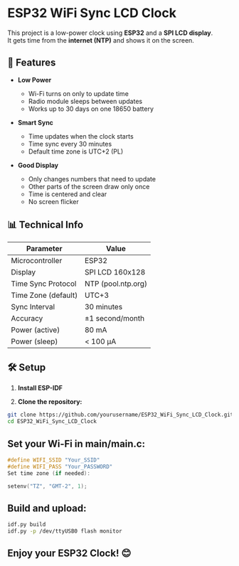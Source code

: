 # ESP32 WiFi Sync LCD Clock

This project is a low-power clock using **ESP32** and a **SPI LCD display**.  
It gets time from the **internet (NTP)** and shows it on the screen.

## 🔋 Features

- **Low Power**
  - Wi-Fi turns on only to update time
  - Radio module sleeps between updates
  - Works up to 30 days on one 18650 battery

- **Smart Sync**
  - Time updates when the clock starts
  - Time sync every 30 minutes
  - Default time zone is UTC+2 (PL)

- **Good Display**
  - Only changes numbers that need to update
  - Other parts of the screen draw only once
  - Time is centered and clear
  - No screen flicker

## 📊 Technical Info

| Parameter             | Value               |
|----------------------|---------------------|
| Microcontroller      | ESP32               |
| Display              | SPI LCD 160x128     |
| Time Sync Protocol   | NTP (pool.ntp.org)  |
| Time Zone (default)  | UTC+3               |
| Sync Interval        | 30 minutes          |
| Accuracy             | ±1 second/month     |
| Power (active)       | 80 mA               |
| Power (sleep)        | < 100 µA            |

## 🛠️ Setup

1. **Install ESP-IDF**

2. **Clone the repository:**

```bash
git clone https://github.com/yourusername/ESP32_WiFi_Sync_LCD_Clock.git
cd ESP32_WiFi_Sync_LCD_Clock
```
## Set your Wi-Fi in main/main.c:

```c
#define WIFI_SSID "Your_SSID"
#define WIFI_PASS "Your_PASSWORD"
Set time zone (if needed):

setenv("TZ", "GMT-2", 1);
```
## Build and upload:

```bash
idf.py build
idf.py -p /dev/ttyUSB0 flash monitor
```
## Enjoy your ESP32 Clock! 😊